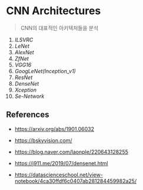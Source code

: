 # CNN Architectures

> CNN의 대표적인 아키텍처들을 분석

1. *ILSVRC*
2. *LeNet*
3. *AlexNet*
4. *ZfNet*
5. *VGG16*
6. *GoogLeNet(Inception_v1)*
7. *ResNet*
8. *DenseNet*
9. *Xception*
10. *Se-Network*



## References

- https://arxiv.org/abs/1901.06032

- https://bskyvision.com/
- https://blog.naver.com/laonple/220643128255
- https://j911.me/2019/07/densenet.html
- https://datascienceschool.net/view-notebook/4ca30ffdf6c0407ab281284459982a25/